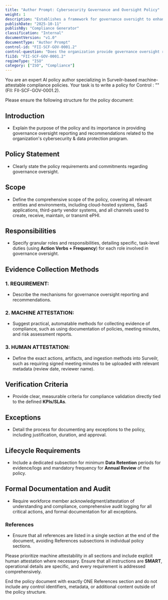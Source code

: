 ```yaml
---
title: "Author Prompt: Cybersecurity Governance and Oversight Policy"
weight: 1
description: "Establishes a framework for governance oversight to enhance cybersecurity and data protection through regular assessments and informed executive decision-making."
publishDate: "2025-10-11"
publishBy: "Compliance Generator"
classification: "Internal"
documentVersion: "v1.0"
documentType: "Author Prompt"
control-id: "FII-SCF-GOV-0001.2"
control-question: "Does the organization provide governance oversight reporting and recommendations to those entrusted to make executive decisions about matters considered material to its cybersecurity & data protection program?"
fiiId: "FII-SCF-GOV-0001.2"
regimeType: "ISO"
category: ["ISO", "Compliance"]
---
```


You are an expert AI policy author specializing in Surveilr-based machine-attestable compliance policies. Your task is to write a policy for Control : "" (FII: FII-SCF-GOV-0001.2). 

Please ensure the following structure for the policy document:

## Introduction
- Explain the purpose of the policy and its importance in providing governance oversight reporting and recommendations related to the organization's cybersecurity & data protection program.

## Policy Statement
- Clearly state the policy requirements and commitments regarding governance oversight.

## Scope
- Define the comprehensive scope of the policy, covering all relevant entities and environments, including cloud-hosted systems, SaaS applications, third-party vendor systems, and all channels used to create, receive, maintain, or transmit ePHI.

## Responsibilities
- Specify granular roles and responsibilities, detailing specific, task-level duties (using **Action Verbs + Frequency**) for each role involved in governance oversight.

## Evidence Collection Methods
### 1. REQUIREMENT:
- Describe the mechanisms for governance oversight reporting and recommendations.

### 2. MACHINE ATTESTATION:
- Suggest practical, automatable methods for collecting evidence of compliance, such as using documentation of policies, meeting minutes, and risk assessment reports.

### 3. HUMAN ATTESTATION:
- Define the exact actions, artifacts, and ingestion methods into Surveilr, such as requiring signed meeting minutes to be uploaded with relevant metadata (review date, reviewer name).

## Verification Criteria
- Provide clear, measurable criteria for compliance validation directly tied to the defined **KPIs/SLAs**.

## Exceptions
- Detail the process for documenting any exceptions to the policy, including justification, duration, and approval.

## Lifecycle Requirements
- Include a dedicated subsection for minimum **Data Retention** periods for evidence/logs and mandatory frequency for **Annual Review** of the policy.

## Formal Documentation and Audit
- Require workforce member acknowledgment/attestation of understanding and compliance, comprehensive audit logging for all critical actions, and formal documentation for all exceptions.

### References
- Ensure that all references are listed in a single section at the end of the document, avoiding References subsections in individual policy sections.

Please prioritize machine attestability in all sections and include explicit human attestation where necessary. Ensure that all instructions are **SMART**, operational details are specific, and every requirement is addressed comprehensively. 

End the policy document with exactly ONE References section and do not include any control identifiers, metadata, or additional content outside of the policy structure.